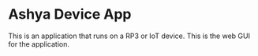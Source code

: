 # Ashya Device App

This is an application that runs on a RP3 or IoT device.  This is the web GUI for the application.
